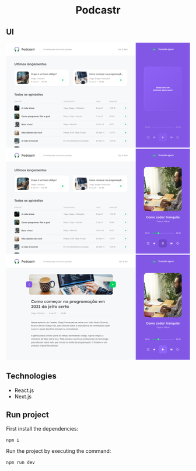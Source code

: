 <div align="center">
  <h1>Podcastr</h1>
</div>

## UI

<div align="center">
<img src="./screenshot-01.png" alt="Home (Nada tocando)" />
<img src="./screenshot-02.png" alt="Home" />
<img src="./screenshot-03.png" alt="Home interna" />
</div>

## Technologies

- React.js
- Next.js

## Run project

First install the dependencies:

```
npm i
```

Run the project by executing the command:

```
npm run dev
```

